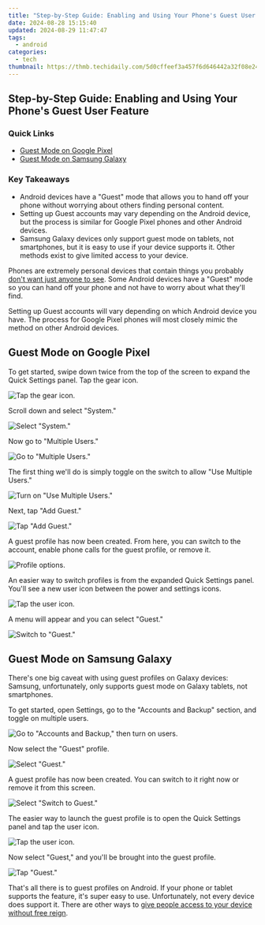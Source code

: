 ```yaml
---
title: "Step-by-Step Guide: Enabling and Using Your Phone's Guest User Feature"
date: 2024-08-28 15:15:40
updated: 2024-08-29 11:47:47
tags:
  - android
categories:
  - tech
thumbnail: https://thmb.techidaily.com/5d0cffeef3a457f6d646442a32f08e24ee51602aa778ea2d41cdc52aa7fdbdaa.jpg
---
```


## Step-by-Step Guide: Enabling and Using Your Phone's Guest User Feature

### Quick Links

* [Guest Mode on Google Pixel](https://fox-that.techidaily.com/solve-all-your-iphone-issues-comprehensive-guide-to-restoring-network-settings/)
* [Guest Mode on Samsung Galaxy](https://activate-lock.techidaily.com/unlocking-an-icloud-locked-ipad-and-apple-iphone-x-by-drfone-ios/)

### Key Takeaways

* Android devices have a "Guest" mode that allows you to hand off your phone without worrying about others finding personal content.
* Setting up Guest accounts may vary depending on the Android device, but the process is similar for Google Pixel phones and other Android devices.
* Samsung Galaxy devices only support guest mode on tablets, not smartphones, but it is easy to use if your device supports it. Other methods exist to give limited access to your device.

 Phones are extremely personal devices that contain things you probably [don't want just anyone to see](https://win11-tips.techidaily.com/mending-gaps-between-explore-elements/). Some Android devices have a "Guest" mode so you can hand off your phone and not have to worry about what they'll find.

 Setting up Guest accounts will vary depending on which Android device you have. The process for Google Pixel phones will most closely mimic the method on other Android devices.

##  Guest Mode on Google Pixel

 To get started, swipe down twice from the top of the screen to expand the Quick Settings panel. Tap the gear icon.

![Tap the gear icon.](https://static1.howtogeekimages.com/wordpress/wp-content/uploads/2023/09/screenshot_20230922-103036.png) 

 Scroll down and select "System."

![Select "System."](https://static1.howtogeekimages.com/wordpress/wp-content/uploads/2023/09/screenshot_20230922-103047.png) 

 Now go to "Multiple Users."

![Go to "Multiple Users."](https://static1.howtogeekimages.com/wordpress/wp-content/uploads/2023/09/screenshot_20230922-103052.png) 

 The first thing we'll do is simply toggle on the switch to allow "Use Multiple Users."

![Turn on "Use Multiple Users."](https://static1.howtogeekimages.com/wordpress/wp-content/uploads/2023/09/screenshot_20230922-103100.png) 

 Next, tap "Add Guest."

![Tap "Add Guest."](https://static1.howtogeekimages.com/wordpress/wp-content/uploads/2022/05/2022-05-19_14-37-55.png) 

 A guest profile has now been created. From here, you can switch to the account, enable phone calls for the guest profile, or remove it.

![Profile options.](https://static1.howtogeekimages.com/wordpress/wp-content/uploads/2023/09/screenshot_20230925-132756.png) 

 An easier way to switch profiles is from the expanded Quick Settings panel. You'll see a new user icon between the power and settings icons.

![Tap the user icon.](https://static1.howtogeekimages.com/wordpress/wp-content/uploads/2023/09/screenshot_20230922-103247.png) 

 A menu will appear and you can select "Guest."

![Switch to "Guest."](https://static1.howtogeekimages.com/wordpress/wp-content/uploads/2023/09/screenshot_20230925-132811.png) 

##  Guest Mode on Samsung Galaxy

 There's one big caveat with using guest profiles on Galaxy devices: Samsung, unfortunately, only supports guest mode on Galaxy tablets, not smartphones.

 To get started, open Settings, go to the "Accounts and Backup" section, and toggle on multiple users.

![Go to "Accounts and Backup," then turn on users.](https://static1.howtogeekimages.com/wordpress/wp-content/uploads/2023/09/screenshot_20220519-120725_settings.png) 

 Now select the "Guest" profile.

![Select "Guest."](https://static1.howtogeekimages.com/wordpress/wp-content/uploads/2023/09/2023-09-25_13-38-26.png) 

 A guest profile has now been created. You can switch to it right now or remove it from this screen.

![Select "Switch to Guest."](https://static1.howtogeekimages.com/wordpress/wp-content/uploads/2023/09/screenshot_20220519-120746_settings.png) 

 The easier way to launch the guest profile is to open the Quick Settings panel and tap the user icon.

![Tap the user icon.](https://static1.howtogeekimages.com/wordpress/wp-content/uploads/2023/09/screenshot_20220519-145812_one-ui-home.png) 

 Now select "Guest," and you'll be brought into the guest profile.

![Tap "Guest."](https://static1.howtogeekimages.com/wordpress/wp-content/uploads/2023/09/screenshot_20220519-150808_one-ui-home.png) 

 That's all there is to guest profiles on Android. If your phone or tablet supports the feature, it's super easy to use. Unfortunately, not every device does support it. There are other ways to [give people access to your device without free reign](https://youtube-videos.techidaily.com/choosing-streaming-giants-vimeo-youtube-or-dailymotion-for-2024/).

<ins class="adsbygoogle"
     style="display:block"
     data-ad-format="autorelaxed"
     data-ad-client="ca-pub-7571918770474297"
     data-ad-slot="1223367746"></ins>



<ins class="adsbygoogle"
     style="display:block"
     data-ad-client="ca-pub-7571918770474297"
     data-ad-slot="8358498916"
     data-ad-format="auto"
     data-full-width-responsive="true"></ins>
